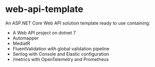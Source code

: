 # web-api-template

An ASP.NET Core Web API solution template ready to use containing:

- A Web API project on dotnet 7
- Automapper
- MediatR
- FluentValidation with global validation pipeline
- Serilog with Console and Elastic configuration
- /metrics with OpenTelemetry and Prometheus
